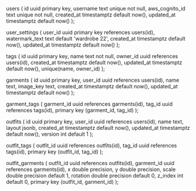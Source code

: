 users (
  id              uuid  primary key,
  username        text  unique not null,
  aws_cognito_id  text  unique not null,
  created_at      timestamptz default now(),
  updated_at      timestamptz default now()
);

user_settings (
  user_id         uuid  primary key references users(id),
  watermark_text  text  default 'wardrobe 22',
  created_at      timestamptz default now(),
  updated_at      timestamptz default now()
);

tags (
  id         uuid primary key,
  name       text not null,
  owner_id   uuid references users(id),
  created_at timestamptz default now(),
  updated_at timestamptz default now(),
  unique(name, owner_id)
);

garments (
  id         uuid primary key,
  user_id    uuid references users(id),
  name       text,
  image_key  text,
  created_at timestamptz default now(),
  updated_at timestamptz default now()
);

garment_tags (
  garment_id uuid references garments(id),
  tag_id     uuid references tags(id),
  primary key (garment_id, tag_id)
);

outfits (
  id         uuid primary key,
  user_id    uuid references users(id),
  name       text,
  layout     jsonb,
  created_at timestamptz default now(),
  updated_at timestamptz default now(),
  version    int default 1
);

outfit_tags (
  outfit_id  uuid references outfits(id),
  tag_id     uuid references tags(id),
  primary key (outfit_id, tag_id)
);

outfit_garments (
  outfit_id  uuid references outfits(id),
  garment_id uuid references garments(id),
  x          double precision,
  y          double precision,
  scale      double precision default 1,
  rotation   double precision default 0,
  z_index    int default 0,
  primary key (outfit_id, garment_id)
);

